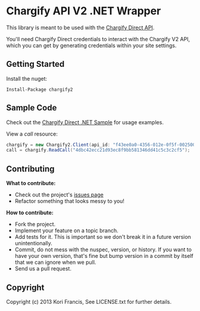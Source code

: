Chargify API V2 .NET Wrapper
============================

This library is meant to be used with the [Chargify Direct API](http://docs.chargify.com/chargify-direct-introduction).

You'll need Chargify Direct credentials to interact with the Chargify V2 API, which you can get by generating credentials within your site settings.

Getting Started
---------------

Install the nuget:
    
    Install-Package chargify2

Sample Code
-----------

Check out the [Chargify Direct .NET Sample](https://github.com/kfrancis/ChargifyDirectSampleDotNet) for usage examples.

View a *call* resource:

``` c#
chargify = new Chargify2.Client(api_id: "f43ee0a0-4356-012e-0f5f-0025009f114a", api_password: "direct777test", api_secret: "supersecret" );
call = chargify.ReadCall("4dbc42ecc21d93ec8f9bb581346dd41c5c3c2cf5");
```

Contributing
------------

**What to contribute:**

* Check out the project's [issues page](https://github.com/kfrancis/Chargify2/issues)
* Refactor something that looks messy to you!

**How to contribute:**

* Fork the project.
* Implement your feature on a topic branch.
* Add tests for it.  This is important so we don't break it in a future version unintentionally.
* Commit, do not mess with the nuspec, version, or history.  If you want to have your own version, that's fine but bump version in a commit by itself that we can ignore when we pull.
* Send us a pull request.
 
Copyright
---------

Copyright (c) 2013 Kori Francis, See LICENSE.txt for further details.
